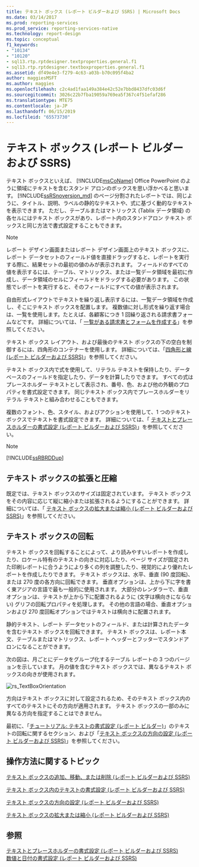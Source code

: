 ```yaml
---
title: テキスト ボックス (レポート ビルダーおよび SSRS) | Microsoft Docs
ms.date: 03/14/2017
ms.prod: reporting-services
ms.prod_service: reporting-services-native
ms.technology: report-design
ms.topic: conceptual
f1_keywords:
- "10134"
- "10120"
- sql13.rtp.rptdesigner.textproperties.general.f1
- sql13.rtp.rptdesigner.textboxproperties.general.f1
ms.assetid: df49e4e3-f279-4c63-a03b-b70c095f4ba2
author: maggiesMSFT
ms.author: maggies
ms.openlocfilehash: c2c4ad1faa149a384e42c52e7bbd8437dfc03d6f
ms.sourcegitcommit: 3026c22b7fba19059a769ea5f367c4f51efaf286
ms.translationtype: MTE75
ms.contentlocale: ja-JP
ms.lasthandoff: 06/15/2019
ms.locfileid: "65573730"
---
```

# <a name="text-boxes-report-builder-and-ssrs"></a>テキスト ボックス (レポート ビルダーおよび SSRS)
  テキスト ボックスといえば、 [!INCLUDE[msCoName](../../includes/msconame-md.md)] Office PowerPoint のように領域にテキストを含むスタンド アロンのボックスを思い浮かべると思います。 [!INCLUDE[ssRSnoversion_md](../../includes/ssrsnoversion-md.md)] のページ分割されたレポートでは、同じように、タイトル、説明、ラベルの静的なテキストや、式に基づく動的なテキストを表示できます。 ただし、テーブルまたはマトリックス (Tablix データ領域) の各セルにはテキスト ボックスがあり、レポート内のスタンドアロン テキスト ボックスと同じ方法で書式設定することもできます。  
  
> [!NOTE]  
>  レポート デザイン画面またはレポート デザイン画面上のテキスト ボックスに、レポート データセットのフィールド値を直接ドラッグすると、レポートを実行する際に、結果セットの最初の値のみが表示されます。 フィールドのすべての値を表示するには、テーブル、マトリックス、または一覧データ領域を最初に作成し、データ領域のセルにフィールドをドラッグする必要があります。 この状態でレポートを実行すると、そのフィールドにすべての値が表示されます。  
  
 自由形式レイアウトでテキストを繰り返し表示するには、一覧データ領域を作成し、そこにテキスト ボックスを配置します。 複数値に対し形式を繰り返す場合は、一覧を使用します。たとえば、各顧客につき 1 回繰り返される請求書フォームなどです。 詳細については、「 [一覧がある請求書とフォームを作成する](../../reporting-services/report-design/create-invoices-and-forms-with-lists-report-builder-and-ssrs.md)」を参照してください。  
  
 テキスト ボックス レイアウト、および最後のテキスト ボックスの下の空白を制御するには、四角形のコンテナーを使用します。 詳細については、「[四角形と線 &#40;レポート ビルダーおよび SSRS&#41;](../../reporting-services/report-design/rectangles-and-lines-report-builder-and-ssrs.md)」を参照してください。  
  
 テキスト ボックス内で式を使用して、リテラル テキストを保持したり、データベースのフィールドを指定したり、データを計算したりできます。 すべての式はプレースホルダー テキストとして表示され、番号、色、および他の外観のプロパティを書式設定できます。 同じテキスト ボックス内でプレースホルダーをリテラル テキストと組み合わせることもできます。  
  
 複数のフォント、色、スタイル、およびアクションを使用して、1 つのテキスト ボックスでテキストを書式設定できます。 詳細については、「 [テキストとプレースホルダーの書式設定 &#40;レポート ビルダーおよび SSRS&#41;](../../reporting-services/report-design/formatting-text-and-placeholders-report-builder-and-ssrs.md)」を参照してください。  
  
> [!NOTE]  
>  [!INCLUDE[ssRBRDDup](../../includes/ssrbrddup-md.md)]  
  
##  <a name="GrowShrinkTextBox"></a> テキスト ボックスの拡張と圧縮  
 既定では、テキスト ボックスのサイズは固定されています。 テキスト ボックスをその内容に応じて縦に縮小または拡張されるようにすることができます。 詳細については、「 [テキスト ボックスの拡大または縮小 &#40;レポート ビルダーおよび SSRS&#41;](../../reporting-services/report-design/allow-a-text-box-to-grow-or-shrink-report-builder-and-ssrs.md)」を参照してください。  
  
## <a name="rotating-a-text-box"></a>テキスト ボックスの回転  
 テキスト ボックスを回転することによって、より読みやすいレポートを作成したり、ロケール特有のテキストの向きに対応したり、ページ サイズが固定された印刷レポートに合うようにより多くの列を調整したり、視覚的により優れたレポートを作成したりできます。 テキスト ボックスは、水平、垂直 (90 度回転)、または 270 度の各方向に回転できます。 垂直オプションは、上から下に字を書く東アジアの言語で最も一般的に使用されます。 大部分のレンダラーで、垂直オプションは、テキストが上から下に配置されるように (文字は横向きにならない) グリフの回転プロパティを処理します。 その他の言語の場合、垂直オプションおよび 270 度回転オプションではテキストは横向きに配置されます。  
  
 静的テキスト、レポート データセットのフィールド、または計算されたデータを含むテキスト ボックスを回転できます。 テキスト ボックスは、レポート本文、テーブルまたはマトリックス、レポート ヘッダーとフッターでスタンドアロンになることができます。  
  
 次の図は、月ごとにデータをグループ化するテーブル レポートの 3 つのバージョンを示しています。 月の値を含むテキスト ボックスでは、異なるテキスト ボックスの向きが使用されます。  
  
 ![rs_TextBoxOrientation](../../reporting-services/report-design/media/rs-textboxorientation.gif "rs_TextBoxOrientation")  
  
 方向はテキスト ボックスに対して設定されるため、そのテキスト ボックス内のすべてのテキストにその方向が適用されます。 テキスト ボックスの一部のみに異なる方向を指定することはできません。  
  
 最初に、「[チュートリアル: テキストの書式設定 &#40;レポート ビルダー&#41;](../../reporting-services/tutorial-format-text-report-builder.md)」のテキストの回転に関するセクション、および「[テキスト ボックスの方向の設定 &#40;レポート ビルダーおよび SSRS&#41;](../../reporting-services/report-design/set-text-box-orientation-report-builder-and-ssrs.md)」を参照してください。  
  
##  <a name="HowTo"></a> 操作方法に関するトピック  
 [テキスト ボックスの追加、移動、または削除 &#40;レポート ビルダーおよび SSRS&#41;](../../reporting-services/report-design/add-move-or-delete-a-text-box-report-builder-and-ssrs.md)  
  
 [テキスト ボックス内のテキストの書式設定 &#40;レポート ビルダーおよび SSRS&#41;](../../reporting-services/report-design/format-text-in-a-text-box-report-builder-and-ssrs.md)  
  
 [テキスト ボックスの方向の設定 &#40;レポート ビルダーおよび SSRS&#41;](../../reporting-services/report-design/set-text-box-orientation-report-builder-and-ssrs.md)  
  
 [テキスト ボックスの拡大または縮小 &#40;レポート ビルダーおよび SSRS&#41;](../../reporting-services/report-design/allow-a-text-box-to-grow-or-shrink-report-builder-and-ssrs.md)  
  
## <a name="see-also"></a>参照  
 [テキストとプレースホルダーの書式設定 &#40;レポート ビルダーおよび SSRS&#41;](../../reporting-services/report-design/formatting-text-and-placeholders-report-builder-and-ssrs.md)   
 [数値と日付の書式設定 &#40;レポート ビルダーおよび SSRS&#41;](../../reporting-services/report-design/formatting-numbers-and-dates-report-builder-and-ssrs.md)  
  
  
